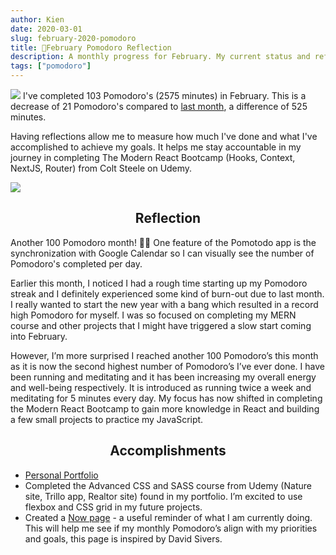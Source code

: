 ```yaml
---
author: Kien
date: 2020-03-01
slug: february-2020-pomodoro
title: 🍅February Pomodoro Reflection
description: A monthly progress for February. My current status and reflection on my productivity, goals and achievements.
tags: ["pomodoro"]
---
```


![](https://images.unsplash.com/photo-1523990138138-a73ebf1a425a?ixlib=rb-1.2.1&ixid=eyJhcHBfaWQiOjEyMDd9&auto=format&fit=crop&w=1950&q=80)
I've completed 103 Pomodoro's (2575 minutes) in February. This is a decrease of 21 Pomodoro's compared to [last month](/067-january-2020-pomodoro/), a difference of 525 minutes.

Having reflections allow me to measure how much I've done and what I've accomplished to achieve my goals. It helps me stay accountable in my journey in completing The Modern React Bootcamp (Hooks, Context, NextJS, Router) from Colt Steele on Udemy.

![](/pomotodofeb2020.png)

## <center>Reflection

Another 100 Pomodoro month! 🙌🎉 One feature of the Pomotodo app is the synchronization with Google Calendar so I can visually see the number of Pomodoro's completed per day.

Earlier this month, I noticed I had a rough time starting up my Pomodoro streak and I definitely experienced some kind of burn-out due to last month. I really wanted to start the new year with a bang which resulted in a record high Pomodoro for myself. I was so focused on completing my MERN course and other projects that I might have triggered a slow start coming into February.

However, I’m more surprised I reached another 100 Pomodoro’s this month as it is now the second highest number of Pomodoro’s I’ve ever done. I have been running and meditating and it has been increasing my overall energy and well-being respectively. It is introduced as running twice a week and meditating for 5 minutes every day. My focus has now shifted in completing the Modern React Bootcamp to gain more knowledge in React and building a few small projects to practice my JavaScript.

## <center>Accomplishments

- <a href="www.kien.dev" target="_blank">Personal Portfolio</a>
- Completed the Advanced CSS and SASS course from Udemy (Nature site, Trillo app, Realtor site) found in my portfolio. I’m excited to use flexbox and CSS grid in my future projects.
- Created a [Now page](/now/) - a useful reminder of what I am currently doing. This will help me see if my monthly Pomodoro’s align with my priorities and goals, this page is inspired by David Sivers.
